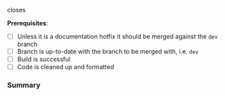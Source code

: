 closes <!--list issues closed by this PR -->

**Prerequisites**:

- [ ] Unless it is a documentation hotfix it should be merged against the `dev` branch
- [ ] Branch is up-to-date with the branch to be merged with, i.e. `dev`
- [ ] Build is successful
- [ ] Code is cleaned up and formatted

### Summary

<!--
  describe what this PR changes
-->
